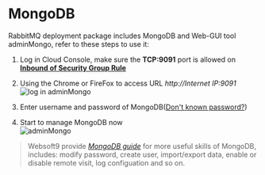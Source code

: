 # MongoDB

RabbitMQ deployment package includes MongoDB and Web-GUI tool adminMongo, refer to these steps to use it:

1. Log in Cloud Console, make sure the **TCP:9091** port is allowed on **[Inbound of Security Group Rule](https://support.websoft9.com/docs/faq/tech-instance.html)**

2. Using the Chrome or FireFox to access URL *http://Internet IP:9091*  
  ![log in adminMongo](https://libs.websoft9.com/Websoft9/DocsPicture/en/mongodb/adminmongo-connect001-websoft9.png)
  
3. Enter username and password of MongoDB([Don't known password?](/stack-accounts.md))  

4. Start to manage MongoDB now  
  ![adminMongo](https://libs.websoft9.com/Websoft9/DocsPicture/en/mongodb/adminmongo-connect003-websoft9.png)

> Websoft9 provide *[MongoDB guide](https://support.websoft9.com/docs/mongodb/solution-gui.html)* for more useful skills of MongoDB, includes: modify password, create user, import/export data, enable or disable remote visit, log configuation and so on.
